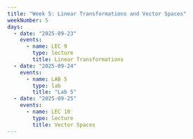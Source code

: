 ```yaml
---
title: "Week 5: Linear Transformations and Vector Spaces"
weekNumber: 5
days:
  - date: "2025-09-23"
    events:
      - name: LEC 9
        type: lecture
        title: Linear Transformations
  - date: "2025-09-24"
    events:
      - name: LAB 5
        type: lab
        title: "Lab 5"
  - date: "2025-09-25"
    events:
      - name: LEC 10
        type: lecture
        title: Vector Spaces
---
```

